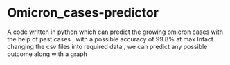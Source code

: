 # Omicron_cases-predictor
A code written in python  which can predict the growing omicron cases with the help of past cases , with a possible  accuracy of 99.8% at max
Infact changing the csv files into required data , we can predict any possible outcome along with a graph


